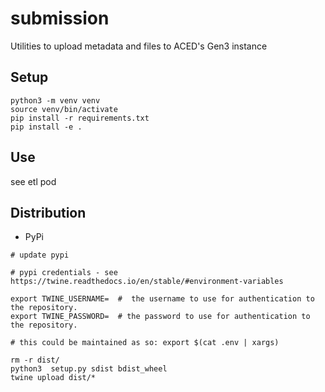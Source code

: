   
# submission

Utilities to upload metadata and files to ACED's Gen3 instance

## Setup

```
python3 -m venv venv
source venv/bin/activate
pip install -r requirements.txt
pip install -e . 
```

## Use

see etl pod

## Distribution

- PyPi

```
# update pypi

# pypi credentials - see https://twine.readthedocs.io/en/stable/#environment-variables

export TWINE_USERNAME=  #  the username to use for authentication to the repository.
export TWINE_PASSWORD=  # the password to use for authentication to the repository.

# this could be maintained as so: export $(cat .env | xargs)

rm -r dist/
python3  setup.py sdist bdist_wheel
twine upload dist/*
```